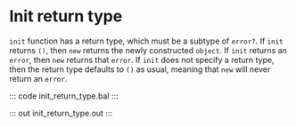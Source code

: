 # Init return type

`init` function has a return type, which must be a subtype of `error?`. If `init` returns `()`,
then `new` returns the newly constructed `object`. If `init` returns an `error`, then `new` returns
that `error`. If `init` does not specify a return type, then the return type defaults to `()` as usual,
meaning that `new` will never return an `error`.

::: code init_return_type.bal :::

::: out init_return_type.out :::